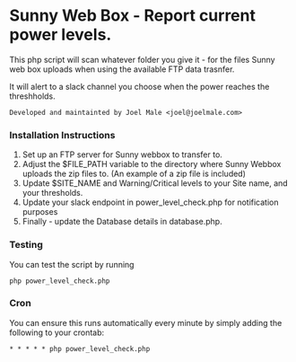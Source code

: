 # Sunny Web Box - Report current power levels.

This php script will scan whatever folder you give it - for the files Sunny web box uploads when using the available FTP data trasnfer.

It will alert to a slack channel you choose when the power reaches the threshholds.

```
Developed and maintainted by Joel Male <joel@joelmale.com>
```

### Installation Instructions

1. Set up an FTP server for Sunny webbox to transfer to.
2. Adjust the $FILE_PATH variable to the directory where Sunny Webbox uploads the zip files to. (An example of a zip file is included)
3. Update $SITE_NAME and Warning/Critical levels to your Site name, and your thresholds.
4. Update your slack endpoint in power_level_check.php for notification purposes
5. Finally - update the Database details in database.php.

### Testing

You can test the script by running 

``` php power_level_check.php ```

### Cron

You can ensure this runs automatically every minute by simply adding the following to your crontab:

```
* * * * * php power_level_check.php
```
